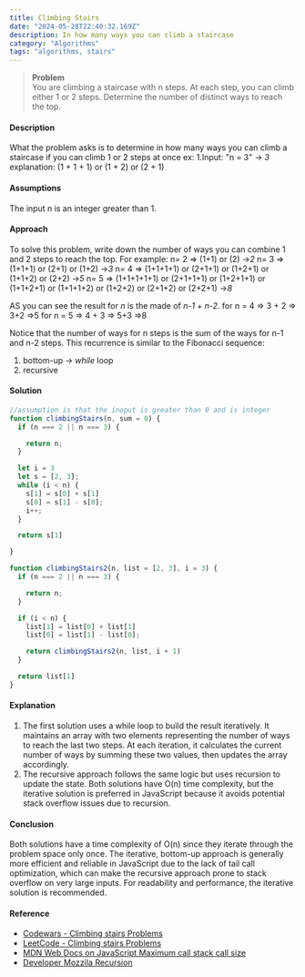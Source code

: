 ```yaml
---
title: Climbing Stairs
date: "2024-05-28T22:40:32.169Z"
description: In how many ways you can climb a staircase
category: "Algorithms"
tags: "algorithms, stairs"
---
```


> **Problem**   
> You are climbing a staircase with n steps. At each step, you can climb either 1 or 2 steps. Determine the number of distinct ways to reach the top.
> 
#### Description

What the problem asks is to determine in how many ways you can climb a staircase if you can climb 1 or 2 steps at once
ex:
1.Input: "n = 3" -> *3*
explanation: (1 + 1 + 1) or (1 + 2) or (2 + 1)

#### Assumptions

The input n is an integer greater than 1.

#### Approach

To solve this problem, write down the number of ways you can combine 1 and 2 steps to reach the top. For example:
n= 2 => (1+1) or (2)  →*2*
n= 3 => (1+1+1) or (2+1) or (1+2)  →*3*
n= 4 => (1+1+1+1) or (2+1+1) or (1+2+1) or (1+1+2) or (2+2)  →*5*
n= 5 => (1+1+1+1+1) or (2+1+1+1) or (1+2+1+1) or (1+1+2+1) or (1+1+1+2) or (1+2+2) or (2+1+2) or (2+2+1)  →*8*

AS you can see the result for *n* is the made of *n-1* + *n-2*.
for n = 4 => 3 + 2 => 3+2 =>5
for n = 5 => 4 + 3 => 5+3 =>8

Notice that the number of ways for n steps is the sum of the ways for n-1 and n-2 steps. This recurrence is similar to the Fibonacci sequence:

1. bottom-up -> *while* loop
2. recursive

#### Solution

```js
//assumption is that the inoput is greater than 0 and is integer
function climbingStairs(n, sum = 0) {
  if (n === 2 || n === 3) {

    return n;
  }

  let i = 3
  let s = [2, 3];
  while (i < n) {
    s[1] = s[0] + s[1]
    s[0] = s[1] - s[0];
    i++;
  }

  return s[1]

}

function climbingStairs2(n, list = [2, 3], i = 3) {
  if (n === 2 || n === 3) {

    return n;
  }

  if (i < n) {
    list[1] = list[0] + list[1]
    list[0] = list[1] - list[0];

    return climbingStairs2(n, list, i + 1)
  }

  return list[1]
}
```

#### Explanation

1. The first solution uses a while loop to build the result iteratively. It maintains an array with two elements representing the number of ways to reach the last two steps. At each iteration, it calculates the current number of ways by summing these two values, then updates the array accordingly.
2. The recursive approach follows the same logic but uses recursion to update the state. Both solutions have O(n) time complexity, but the iterative solution is preferred in JavaScript because it avoids potential stack overflow issues due to recursion.

#### Conclusion

Both solutions have a time complexity of O(n) since they iterate through the problem space only once. The iterative, bottom-up approach is generally more efficient and reliable in JavaScript due to the lack of tail call optimization, which can make the recursive approach prone to stack overflow on very large inputs. For readability and performance, the iterative solution is recommended.

#### Reference

- [Codewars - Climbing stairs Problems](https://www.codewars.com/kata/search/?q=stairs&order_by=sort_date%20desc)
- [LeetCode - Climbing stairs Problems](https://leetcode.com/problemset/?search=stairs)
- [MDN Web Docs on JavaScript Maximum call stack call size](https://developer.mozilla.org/en-US/docs/Web/JavaScript/Reference/Errors/Too_much_recursion)
- [Developer Mozzila Recursion](https://developer.mozilla.org/en-US/docs/Glossary/Recursion)
